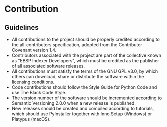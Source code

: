 # Contribution
## Guidelines
- All contributions to the project should be properly credited according to the all-contributors specification, adopted from the Contributor Covenant version 1.4.
- Contributors associated with the project are part of the collective known as "EBSP Indexer Developers", which must be credited as the publisher of all associated software releases.
- All contributions must satisfy the terms of the GNU GPL v3.0, by which others can download, share or distribute the software within the licensing conditions. 
- Code contributions should follow the Style Guide for Python Code and use The Black Code Style.
- The version number of the software should be incremented according to Semantic Versioning 2.0.0 when a new release is published.
- New releases should be created and compiled according to tutorials, which should use PyInstaller together with Inno Setup (Windows) or Platypus (macOS). 